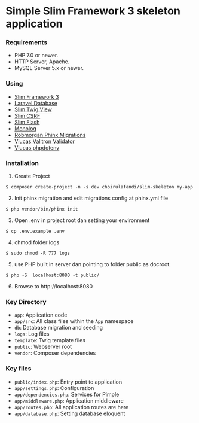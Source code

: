 # Simple Slim Framework 3 skeleton application

### Requirements

- PHP 7.0 or newer.
- HTTP Server, Apache.
- MySQL Server 5.x or newer.

### Using

- [Slim Framework 3](http://www.slimframework.com/)
- [Laravel Database](https://github.com/illuminate/database)
- [Slim Twig View](https://github.com/slimphp/Twig-View)
- [Slim CSRF](https://github.com/slimphp/Slim-Csrf)
- [Slim Flash](https://github.com/slimphp/Slim-Csrf)
- [Monolog](https://github.com/Seldaek/monolog)
- [Robmorgan Phinx Migrations](https://phinx.org/)
- [Vlucas Valitron Validator](https://github.com/vlucas/valitron)
- [Vlucas phpdotenv](https://github.com/vlucas/phpdotenv)

### Installation

1) Create Project
```
$ composer create-project -n -s dev choirulafandi/slim-skeleton my-app
```
2) Init phinx migration and edit migrations config at phinx.yml file
```
$ php vendor/bin/phinx init
```
3) Open .env in project root dan setting your environment
```
$ cp .env.example .env
```
4) chmod folder logs
```
$ sudo chmod -R 777 logs
```
5) use PHP built in server dan pointing to folder public as docroot.
```
$ php -S  localhost:8080 -t public/
```
6) Browse to http://localhost:8080

### Key Directory

* `app`: Application code
* `app/src`: All class files within the `App` namespace
* `db`: Database migration and seeding
* `logs`: Log files
* `template`: Twig template files
* `public`: Webserver root
* `vendor`: Composer dependencies

### Key files

* `public/index.php`: Entry point to application
* `app/settings.php`: Configuration
* `app/dependencies.php`: Services for Pimple
* `app/middleware.php`: Application middleware
* `app/routes.php`: All application routes are here
* `app/database.php`: Setting database eloquent
